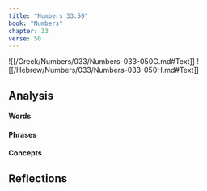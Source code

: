 ```yaml
---
title: "Numbers 33:50"
book: "Numbers"
chapter: 33
verse: 50
---
```

![[/Greek/Numbers/033/Numbers-033-050G.md#Text]]
![[/Hebrew/Numbers/033/Numbers-033-050H.md#Text]]

## Analysis

#### Words

#### Phrases

#### Concepts

## Reflections
